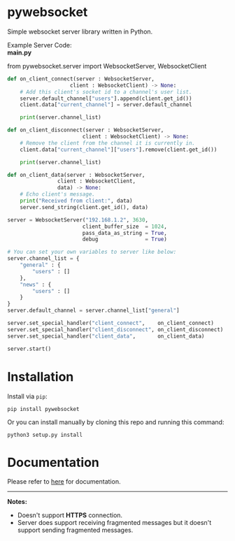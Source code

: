 # pywebsocket
Simple websocket server library written in Python.

Example Server Code: <br>
**main.py**

from pywebsocket.server import WebsocketServer, WebsocketClient

```python
def on_client_connect(server : WebsocketServer, 
                    client : WebsocketClient) -> None:
    # Add this client's socket id to a channel's user list.
    server.default_channel["users"].append(client.get_id())
    client.data["current_channel"] = server.default_channel

    print(server.channel_list)

def on_client_disconnect(server : WebsocketServer, 
                        client : WebsocketClient) -> None:
    # Remove the client from the channel it is currently in.
    client.data["current_channel"]["users"].remove(client.get_id())

    print(server.channel_list)

def on_client_data(server : WebsocketServer, 
                client : WebsocketClient,
                data) -> None:
    # Echo client's message.
    print("Received from client:", data)
    server.send_string(client.get_id(), data)

server = WebsocketServer("192.168.1.2", 3630,
                        client_buffer_size  = 1024,
                        pass_data_as_string = True,
                        debug               = True)

# You can set your own variables to server like below:
server.channel_list = {
    "general" : {
        "users" : []
    },
    "news" : {
        "users" : []
    }
}
server.default_channel = server.channel_list["general"]

server.set_special_handler("client_connect",    on_client_connect)
server.set_special_handler("client_disconnect", on_client_disconnect)
server.set_special_handler("client_data",       on_client_data)

server.start()
```

# Installation
Install via `pip`:

```
pip install pywebsocket
```

Or you can install manually by cloning this repo and running this command:

```
python3 setup.py install
```

# Documentation
Please refer to [here](https://egebilecen.github.io/pywebsocket/namespaces.html) for documentation.

---

**Notes:**
* Doesn't support **HTTPS** connection.
* Server does support receiving fragmented messages but it doesn't support sending fragmented messages.
